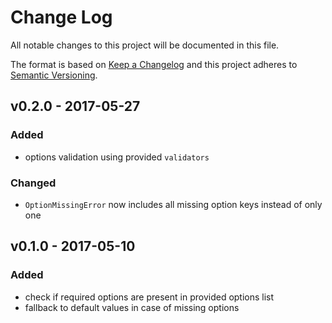 # Change Log
All notable changes to this project will be documented in this file.

The format is based on [Keep a Changelog](http://keepachangelog.com/)
and this project adheres to [Semantic Versioning](http://semver.org/).

## v0.2.0 - 2017-05-27
### Added
* options validation using provided `validators`

### Changed
* `OptionMissingError` now includes all missing option keys instead of only one

## v0.1.0 - 2017-05-10
### Added
* check if required options are present in provided options list
* fallback to default values in case of missing options
